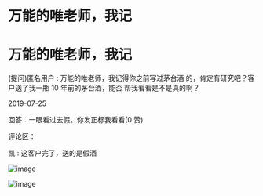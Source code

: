 # 万能的唯老师，我记

# 万能的唯老师，我记

(提问)匿名用户 : 万能的唯老师，我记得你之前写过茅台酒 的，肯定有研究吧？客户送了我一瓶 10 年前的茅台酒，能否 帮我看看是不是真的啊？

2019-07-25

回答：一眼看过去假。你发正标我看看(0 赞)

评论区：

凯 : 这客户完了，送的是假酒

![image](img/Image_044.png)

![image](img/Image_045.png)